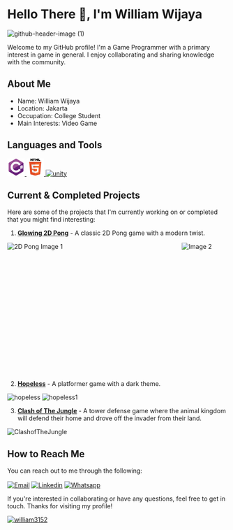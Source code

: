 # Hello There 👋, I'm William Wijaya

![github-header-image (1)](https://github.com/William3152/William3152/assets/116702856/ca9abd28-d5b7-4a54-ba51-14637619d17a)

Welcome to my GitHub profile! I'm a Game Programmer with a primary interest in game in general. I enjoy collaborating and sharing knowledge with the community.


## About Me

- Name: William Wijaya
- Location: Jakarta
- Occupation: College Student
- Main Interests: Video Game

## Languages and Tools
<p align="left"> <a href="https://www.w3schools.com/cs/" target="_blank" rel="noreferrer"> <img src="https://raw.githubusercontent.com/devicons/devicon/master/icons/csharp/csharp-original.svg" alt="csharp" width="40" height="40"/> </a> <a href="https://www.w3.org/html/" target="_blank" rel="noreferrer"> <img src="https://raw.githubusercontent.com/devicons/devicon/master/icons/html5/html5-original-wordmark.svg" alt="html5" width="40" height="40"/> </a> <a href="https://unity.com/" target="_blank" rel="noreferrer"> <img src="https://www.vectorlogo.zone/logos/unity3d/unity3d-icon.svg" alt="unity" width="40" height="40"/> </a> </p>


## Current & Completed Projects

Here are some of the projects that I'm currently working on or completed that you might find interesting:

1. **[Glowing 2D Pong](https://github.com/William3152/2D-Pong)** - A classic 2D Pong game with a modern twist.

<div style="display:flex;">
    <img src="https://github.com/William3152/William3152/assets/116702856/cdd86752-c447-47ad-846b-2bf96d67ab87" width="400" height="300" alt="2D Pong Image 1">
    <img src="https://github.com/William3152/William3152/assets/116702856/6edd7e27-cd85-4061-af2e-ebad54eb0efc" width="400" height="300" alt="Image 2">
</div>

2. **[Hopeless](https://github.com/William3152/Hopeless)** - A platformer game with a dark theme.
<p align="left">
    <img src="https://github.com/William3152/William3152/assets/116702856/fe8b5234-6b06-4c49-ba79-4b25dca38067" width="360" height="300" alt="hopeless"> <img src="https://github.com/William3152/William3152/assets/116702856/88d2a3a3-18ea-4a36-9dd5-7d004a76bcbc" width="360" height="300" alt="hopeless1">
</p>

3. **[Clash of The Jungle](https://github.com/William3152/Clash-of-The-Jungle)** - A tower defense game where the animal kingdom will defend their home and drove off the invader from their land.
<img src="https://github.com/William3152/William3152/assets/116702856/f5a6ebb5-c334-42b2-8429-baa840eb46c6" width="360" height="300" alt="ClashofTheJungle">



## How to Reach Me

You can reach out to me through the following:
</p>
<a href="williamwijaya010803@gmail.com" target="blank"><img align="center" src="https://github.com/William3152/William3152/assets/116702856/fb7589fe-d26c-44b7-ae77-670a59bb206a" alt="Email" height="50" width="50" /></a>
<a href="https://linkedin.com/in/william wijaya" target="blank"><img align="center" src="https://raw.githubusercontent.com/rahuldkjain/github-profile-readme-generator/master/src/images/icons/Social/linked-in-alt.svg" alt="Linkedin" height="50" width="50" /></a>
<a href="https://wa.link/h6ci53" target="blank"><img align="center" src="https://github.com/William3152/William3152/assets/116702856/44c73cd1-e97c-44d6-a85e-ac4c9b7ed055" alt="Whatsapp" height="50" width="50" /></a>
</p>

If you're interested in collaborating or have any questions, feel free to get in touch. Thanks for visiting my profile!

<p align="left"> <a href="https://github.com/ryo-ma/github-profile-trophy"><img src="https://github-profile-trophy.vercel.app/?username=william3152" alt="william3152" /></a> </p>







